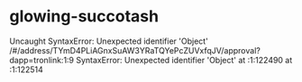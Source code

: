 # glowing-succotash
Uncaught SyntaxError: Unexpected identifier 'Object'
/#/address/TYmD4PLiAGnxSuAW3YRaTQYePcZUVxfqJV/approval?dapp=tronlink:1:9 SyntaxError: Unexpected identifier 'Object'
    at <anonymous>:1:122490
    at <anonymous>:1:122514
